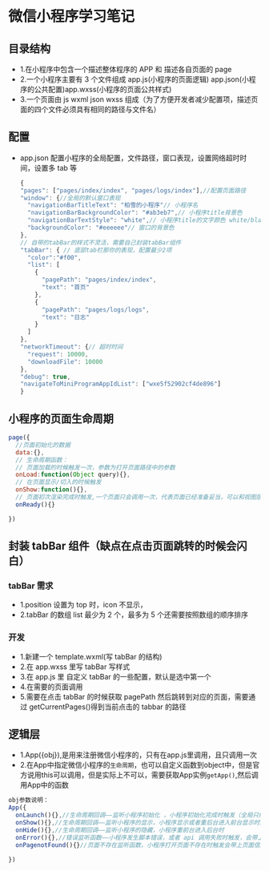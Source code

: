 # 微信小程序学习笔记

## 目录结构

- 1.在小程序中包含一个描述整体程序的 APP 和 描述各自页面的 page
- 2.一个小程序主要有 3 个文件组成 app.js(小程序的页面逻辑) app.json(小程序的公共配置)app.wxss(小程序的页面公共样式)
- 3.一个页面由 js wxml json wxss 组成（为了方便开发者减少配置项，描述页面的四个文件必须具有相同的路径与文件名）

## 配置

- app.json 配置小程序的全局配置，文件路径，窗口表现，设置网络超时时间，设置多 tab 等

  ```js
  {
  "pages": ["pages/index/index", "pages/logs/index"],//配置页面路径
  "window": {//全局的默认窗口表现
    "navigationBarTitleText": "柏雪的小程序"// 小程序名
    "navigationBarBackgroundColor": "#ab3eb7",// 小程序title背景色
    "navigationBarTextStyle": "white",// 小程序title的文字颜色 white/black
    "backgroundColor": "#eeeeee"// 窗口的背景色
  },
  // 自带的tabBar的样式不灵活，需要自己封装tabBar组件
  "tabBar": { // 底部tab栏那你的表现，配置最少2项
    "color":"#f00",
    "list": [
      {
        "pagePath": "pages/index/index",
        "text": "首页"
      },
      {
        "pagePath": "pages/logs/logs",
        "text": "日志"
      }
    ]
  },
  "networkTimeout": {// 超时时间
    "request": 10000,
    "downloadFile": 10000
  },
  "debug": true,
  "navigateToMiniProgramAppIdList": ["wxe5f52902cf4de896"]
  }
  ```

## 小程序的页面生命周期

```js
page({
  //页面初始化的数据
  data:{},
  // 生命周期函数：
  // 页面加载的时候触发一次，参数为打开页面路径中的参数
  onLoad:function(Object query){},
  // 在页面显示/切入的时候触发
  onShow:function(){},
  // 页面初次渲染完成时触发,一个页面只会调用一次，代表页面已经准备妥当，可以和视图层进行交互
  onReady(){}

})
```

## 封装 tabBar 组件（缺点在点击页面跳转的时候会闪白）

### tabBar 需求

- 1.position 设置为 top 时，icon 不显示，
- 2.tabBar 的数组 list 最少为 2 个，最多为 5 个还需要按照数组的顺序排序

### 开发

- 1.新建一个 template.wxml(写 tabBar 的结构)
- 2.在 app.wxss 里写 tabBar 写样式
- 3.在 app.js 里 自定义 tabBar 的一些配置，默认是选中第一个
- 4.在需要的页面调用
- 5.需要在点击 tabBar 的时候获取 pagePath 然后跳转到对应的页面，需要通过 getCurrentPages()得到当前点击的 tabbar 的路径

## 逻辑层

- 1.App({obj}),是用来注册微信小程序的，只有在app.js里调用，且只调用一次
- 2.在App中指定微信小程序的`生命周期`，也可以自定义函数到object中，但是官方说用this可以调用，但是实际上不可以，需要获取App实例`getApp()`,然后调用App中的函数

```js
obj参数说明：
App({
  onLaunch(){},//生命周期回调——监听小程序初始化 ，小程序初始化完成时触发（全局只触发一次）
  onShow(){},//生命周期回调——监听小程序的显示，小程序显示或者重后台进入前台显示时触发
  onHide(){},//生命周期回调——监听小程序的隐藏，小程序重前台进入后台时
  onError(){},//错误监听函数——小程序发生脚本错误，或者 api 调用失败时触发，会带上错误信息
  onPagenotFound(){}//页面不存在监听函数，小程序打开页面不存在时触发会带上页面信息回调该函数

})

```
